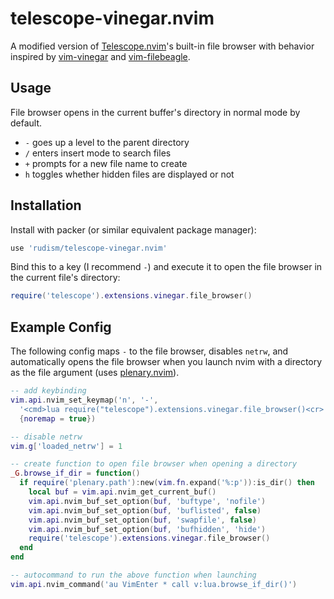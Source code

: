 # telescope-vinegar.nvim

A modified version of [Telescope.nvim](https://github.com/nvim-telescope/telescope.nvim)'s built-in file browser with behavior inspired by [vim-vinegar](https://github.com/tpope/vim-vinegar) and [vim-filebeagle](https://github.com/jeetsukumaran/vim-filebeagle).

## Usage

File browser opens in the current buffer's directory in normal mode by default.

- `-` goes up a level to the parent directory
- `/` enters insert mode to search files
- `+` prompts for a new file name to create
- `h` toggles whether hidden files are displayed or not

## Installation

Install with packer (or similar equivalent package manager):

```lua
use 'rudism/telescope-vinegar.nvim'
```

Bind this to a key (I recommend `-`) and execute it to open the file browser in the current file's directory:

```lua
require('telescope').extensions.vinegar.file_browser()
```

## Example Config

The following config maps `-` to the file browser, disables `netrw`, and automatically opens the file browser when you launch nvim with a directory as the file argument (uses [plenary.nvim](https://github.com/nvim-lua/plenary.nvim)).

```lua
-- add keybinding
vim.api.nvim_set_keymap('n', '-',
  '<cmd>lua require("telescope").extensions.vinegar.file_browser()<cr>',
  {noremap = true})

-- disable netrw
vim.g['loaded_netrw'] = 1

-- create function to open file browser when opening a directory
_G.browse_if_dir = function()
  if require('plenary.path'):new(vim.fn.expand('%:p')):is_dir() then
    local buf = vim.api.nvim_get_current_buf()
    vim.api.nvim_buf_set_option(buf, 'buftype', 'nofile')
    vim.api.nvim_buf_set_option(buf, 'buflisted', false)
    vim.api.nvim_buf_set_option(buf, 'swapfile', false)
    vim.api.nvim_buf_set_option(buf, 'bufhidden', 'hide')
    require('telescope').extensions.vinegar.file_browser()
  end
end

-- autocommand to run the above function when launching
vim.api.nvim_command('au VimEnter * call v:lua.browse_if_dir()')
```

